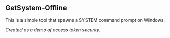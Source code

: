 ## GetSystem-Offline

This is a simple tool that spawns a SYSTEM command prompt on Windows.

_Created as a demo of access token security._
